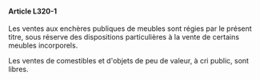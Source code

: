 #### Article L320-1

Les ventes aux enchères publiques de meubles sont régies par le présent titre, sous réserve des dispositions particulières à la vente de certains meubles incorporels.

Les ventes de comestibles et d'objets de peu de valeur, à cri public, sont libres.

